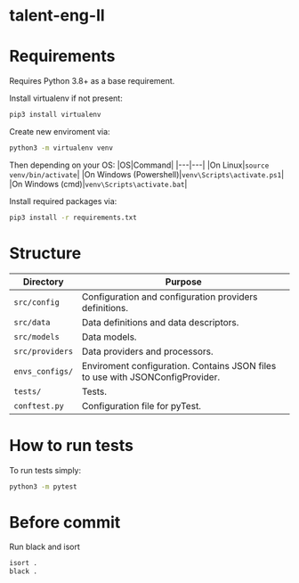 # talent-eng-ll

# Requirements
Requires Python 3.8+ as a base requirement.

Install virtualenv if not present:
```bash
pip3 install virtualenv
```

Create new enviroment via:
```bash
python3 -m virtualenv venv
```

Then depending on your OS:
|OS|Command|
|---|---|
|On Linux|`source venv/bin/activate`|
|On Windows (Powershell)|`venv\Scripts\activate.ps1`|
|On Windows (cmd)|`venv\Scripts\activate.bat`|

Install required packages via:
```bash
pip3 install -r requirements.txt
```

# Structure
|Directory|Purpose|
|---|---|
|`src/config`|Configuration and configuration providers definitions.|
|`src/data`|Data definitions and data descriptors.|
|`src/models`|Data models.|
|`src/providers`|Data providers and processors.|
|`envs_configs/`|Enviroment configuration. Contains JSON files to use with JSONConfigProvider.|
|`tests/`|Tests.|
|`conftest.py`|Configuration file for pyTest.|

# How to run tests

To run tests simply:
```bash
python3 -m pytest
```

# Before commit
Run black and isort
```bash
isort .
black .
```